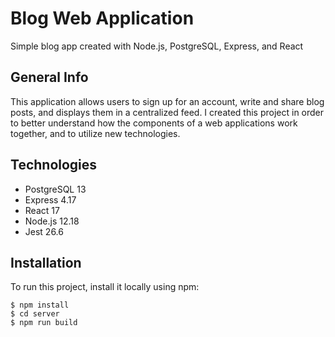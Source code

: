# Blog Web Application
Simple blog app created with Node.js, PostgreSQL, Express, and React

## General Info
This application allows users to sign up for an account, write and share blog posts, and displays them in a centralized feed. I created this project in order to better understand how the components of a web applications work together, and to utilize new technologies.

## Technologies

- PostgreSQL 13
- Express 4.17
- React 17
- Node.js 12.18
- Jest 26.6

## Installation

To run this project, install it locally using npm:

```
$ npm install
$ cd server
$ npm run build
```

